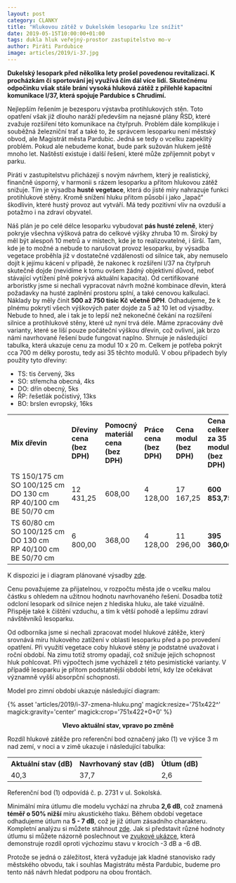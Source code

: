 ```yaml
---
layout: post
category: CLANKY
title: "Hlukovou zátěž v Dukelském lesoparku lze snížit"
date: 2019-05-15T10:00:00+01:00
tags: dukla hluk veřejný-prostor zastupitelstvo mo-v
author: Piráti Pardubice
image: articles/2019/i-37.jpg
---
```


**Dukelský lesopark před několika lety prošel povedenou revitalizací. K
procházkám či sportování jej využívá čím dál více lidí. Skutečnému odpočinku
však stále brání vysoká hluková zátěž z přilehlé kapacitní komunikace I/37,
která spojuje Pardubice s Chrudimí.**

Nejlepším řešením je bezesporu výstavba protihlukových stěn. Toto opatření však
již dlouho naráží především na nejasné plány ŘSD, které zvažuje rozšíření této
komunikace na čtyřpruh. Problém dále komplikuje i souběžná železniční trať a
také to, že správcem lesoparku není městský obvod, ale Magistrát města Pardubic.
Jedná se tedy o vcelku zapeklitý problém. Pokud ale nebudeme konat, bude park
sužován hlukem ještě mnoho let. Naštěstí existuje i další řešení, které může
zpříjemnit pobyt v parku.

Piráti v zastupitelstvu přicházejí s novým návrhem, který je realistický,
finančně úsporný, v harmonii s rázem lesoparku a přitom hlukovou zátěž snižuje.
Tím je výsadba **husté vegetace**, která do jisté míry nahrazuje funkci protihlukové
stěny. Kromě snížení hluku přitom působí i jako „lapač“ škodlivin, které hustý
provoz aut vytváří. Má tedy pozitivní vliv na ovzduší a potažmo i na zdraví
obyvatel.

Náš plán je po celé délce lesoparku vybudovat **pás husté zeleně**, který pokryje
všechna výšková patra do celkové výšky zhruba 10 m. Široký by měl být alespoň 10
metrů a v místech, kde je to realizovatelné, i širší. Tam, kde je to možné a
nebude to narušovat provoz lesoparku, by výsadba vegetace proběhla již v
dostatečné vzdálenosti od silnice tak, aby nemuselo dojít k jejímu kácení v
případě, že nakonec k rozšíření I/37 na čtyřpruh skutečně dojde (nevidíme k tomu
ovšem žádný objektivní důvod, neboť stávající vytížení plně pokrývá aktuální
kapacita). Od certifikované arboristky jsme si nechali vypracovat návrh možné
kombinace dřevin, která požadavky na husté zaplnění prostoru splní, a také
cenovou kalkulaci. Náklady by měly činit **500 až 750 tisíc Kč včetně DPH**.
Odhadujeme, že k plnému pokrytí všech výškových pater dojde za 5 až 10 let od
výsadby. Nebude to hned, ale i tak je to lepší než nekonečné čekání na rozšíření
silnice a protihlukové stěny, které už nyní trvá déle. Máme zpracovány dvě
varianty, které se liší pouze počáteční výškou dřevin, což ovlivní, jak brzo
námi navrhované řešení bude fungovat naplno. Shrnuje je následující tabulka,
která ukazuje cenu za modul 10 x 20 m. Celkem je potřeba pokrýt cca 700 m délky
porostu, tedy asi 35 těchto modulů. V obou případech byly použity tyto dřeviny:

- TS: tis červený, 3ks
- SO: střemcha obecná, 4ks
- DO: dřín obecný, 5ks
- ŘP: řešetlák počistivý, 13ks
- BO: brslen evropský, 16ks

<table>
  <tr>
    <th align="left">Mix dřevin</th>
    <th align="left">Dřeviny cena (bez DPH)</th>
    <th align="left">Pomocný materiál cena (bez DPH)</th>
    <th align="left">Práce cena (bez DPH)</th>
    <th align="left">Cena modul (bez DPH)</th>
    <th align="left">Cena celkem za 35 modulů (bez DPH)</th>
  </tr>
  <tr>
    <td nowrap>TS 150/175 cm<br>SO 100/125 cm<br>DO 130 cm<br>RP 40/100 cm<br>BE 50/70 cm</td>
    <td>12 431,25</td>
    <td>608,00</td>
    <td>4 128,00</td>
    <td>17 167,25</td>
    <td><strong>600 853,75</strong></td>
  </tr>
  <tr>
    <td nowrap>TS 60/80 cm<br>SO 100/125 cm<br>DO 130 cm<br>RP 40/100 cm<br>BE 50/70 cm</td>
    <td>6 800,00</td>
    <td>368,00</td>
    <td>4 128,00</td>
    <td>11 296,00</td>
    <td><strong>395 360,00</strong></td>
  </tr>
</table>

K dispozici je i diagram plánované výsadby [zde](https://github.com/pirati-web/pardubice.pirati.cz/raw/master/assets/attachments/dukelsky-lesopark-diagram-vysadby.pdf).

Cenu považujeme za přijatelnou, v rozpočtu města jde o vcelku malou částku s
ohledem na užitnou hodnotu navrhovaného řešení. Dosadba totiž odcloní lesopark
od silnice nejen z hlediska hluku, ale také vizuálně. Přispěje také k čištění
vzduchu, a tím k větší pohodě a lepšímu zdraví návštěvníků lesoparku.

Od odborníka jsme si nechali zpracovat model hlukové zátěže, který srovnává míru
hlukového zatížení v oblasti lesoparku před a po provedení opatření. Při využití
vegetace coby hlukové stěny je podstatné uvažovat i roční období. Na zimu totiž
stromy opadají, což snižuje jejich schopnost hluk pohlcovat. Při výpočtech jsme
vycházeli z této pesimistické varianty. V případě lesoparku je přitom
podstatnější období letní, kdy lze očekávat významně vyšší absorpční schopnosti.

Model pro zimní období ukazuje následující diagram:

{% asset 'articles/2019/i-37-zmena-hluku.png' magick:resize='751x422^' magick:gravity='center' magick:crop='751x422+0+0' %}

<p style="text-align: center"><strong>Vlevo aktuální stav, vpravo po změně</strong></p>

Rozdíl hlukové zátěže pro referenční bod označený jako (1) ve výšce 3 m nad
zemí, v noci a v zimě ukazuje i následující tabulka:

<table>
  <tr>
    <th align="left">Aktuální stav (dB)</th>
    <th align="left">Navrhovaný stav (dB)</th>
    <th align="left">Útlum (dB)</th>
  </tr>
  <tr>
    <td>40,3</td>
    <td>37,7</td>
    <td>2,6</td>
  </tr>
</table>

Referenční bod (1) odpovídá č. p. 2731 v ul. Sokolská.

Minimální míra útlumu dle modelu vychází na zhruba **2,6 dB**, což znamená **téměř o
50% nižší** míru akustického tlaku. Během období vegetace odhadujeme útlum na **5 - 7 dB**,
což je již útlum zásadního charakteru. Kompletní analýzu si můžete stáhnout [zde](https://github.com/pirati-web/pardubice.pirati.cz/blob/master/assets/attachments/dukelsky-lesopark-I37-analyza.docx?raw=true).
Jak si představit různé hodnoty útlumu si můžete názorně poslechnout ve [zvukové ukázce](https://raw.githubusercontent.com/pirati-web/pardubice.pirati.cz/master/assets/attachments/hlukova-zatez-I37.mp3), která demonstruje rozdíl oproti výchozímu stavu v krocích -3 dB a -6 dB.

Protože se jedná o záležitost, která vyžaduje jak kladné stanovisko rady
městského obvodu, tak i souhlas Magistrátu města Pardubic, budeme pro tento náš
návrh hledat podporu na obou frontách.
